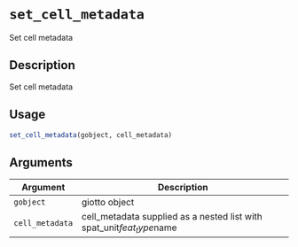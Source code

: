 # `set_cell_metadata`

Set cell metadata


## Description

Set cell metadata


## Usage

```r
set_cell_metadata(gobject, cell_metadata)
```


## Arguments

Argument      |Description
------------- |----------------
`gobject`     |     giotto object
`cell_metadata`     |     cell_metadata supplied as a nested list with spat_unit$feat_type$name


